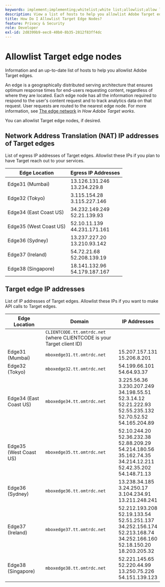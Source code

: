 ```yaml
---
keywords: implement;implementing;whitelist;white list;allowlist;allow list;edge;edges
description: View a list of hosts to help you allowlist Adobe Target edges (geographically distributed serving nodes that ensure optimum response times end users).
title: How Do I Allowlist Target Edge Nodes?
feature: Privacy & Security
role: Developer
exl-id: 2d8399b9-eec8-40b0-8b35-2812f83ff4dc
---
```

# Allowlist Target edge nodes

Information and an up-to-date list of hosts to help you allowlist Adobe Target edges.

An edge is a geographically distributed serving architecture that ensures optimum response times for end-users requesting content, regardless of where they are located. Each edge node has all the information required to respond to the user's content request and to track analytics data on that request. User requests are routed to the nearest edge node. For more information, see [The edge network](/help/main/c-intro/how-target-works.md#concept_0AE2ED8E9DE64288A8B30FCBF1040934) in *How Adobe Target works*.

You can allowlist Target edge nodes, if desired. 

## Network Address Translation (NAT) IP addresses of Target edges

List of egress IP addresses of Target edges. Allowlist these IPs if you plan to have Target reach out to your services.

|Edge Location|Egress IP Addresses|
| --- | --- |
|Edge31 (Mumbai)|13.126.131.246<br />13.234.229.8|
|Edge32 (Tokyo)|3.115.154.28<br />3.115.227.146|
|Edge34 (East Coast US)|34.232.149.249<br />52.21.139.93|
|Edge35 (West Coast US)|52.10.11.139<br />44.231.171.161|
|Edge36 (Sydney)|13.237.227.20<br />13.210.93.142|
|Edge37 (Ireland)|54.72.21.68<br />52.208.139.19|
|Edge38 (Singapore)|18.141.132.96<br />54.179.187.167|

## Target edge IP addresses

List of IP addresses of Target edges. Allowlist these IPs if you want to make API calls to Target edges.

|Edge Location|Domain|IP Addresses|
| --- | --- | --- |
||`CLIENTCODE.tt.omtrdc.net`<br />(where CLIENTCODE is your Target client ID)||
|Edge31 (Mumbai)|`mboxedge31.tt.omtrdc.net`|15.207.157.131<br />15.206.8.201|
|Edge32 (Tokyo)|`mboxedge32.tt.omtrdc.net`|54.199.66.101<br />54.64.93.37|
|Edge34 (East Coast US)|`mboxedge34.tt.omtrdc.net`|3.225.56.36<br />3.230.207.249<br />34.198.55.51<br />52.3.14.12<br />52.21.222.93<br />52.55.235.132<br />52.70.52.52<br />54.165.204.89|
|Edge35 (West Coast US)|`mboxedge35.tt.omtrdc.net`|52.10.244.20<br />52.36.232.38<br />52.88.209.29<br />54.214.180.56<br />35.162.74.35<br />34.214.12.211<br />52.42.35.202<br />54.148.71.13|
|Edge36 (Sydney)|`mboxedge36.tt.omtrdc.net`|13.238.34.185<br />3.24.250.17<br />3.104.234.91<br />13.211.248.241|
|Edge37 (Ireland)|`mboxedge37.tt.omtrdc.net`|52.212.193.208<br />52.19.133.54<br />52.51.251.137<br />34.252.156.174<br />52.213.168.74<br />34.252.166.160<br />52.18.150.20<br />18.203.205.32|
|Edge38 (Singapore)|`mboxedge38.tt.omtrdc.net`|52.221.145.65<br />52.220.44.99<br />13.250.75.226<br />54.151.139.123|
